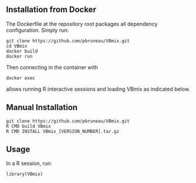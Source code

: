 ## Installation from Docker

The Dockerfile at the repository root packages all dependency configuration. Simply run:

    git clone https://github.com/pbruneau/VBmix.git
    cd VBmix
    docker build
    docker run

Then connecting in the container with

    docker exec

allows running R interactive sessions and loading VBmix as indicated below.

## Manual Installation

    git clone https://github.com/pbruneau/VBmix.git
    R CMD build VBmix
    R CMD INSTALL VBmix_[VERSION_NUMBER].tar.gz

## Usage

In a R session, run:

    library(VBmix)
